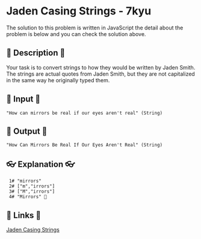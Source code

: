# Jaden Casing Strings - 7kyu

The solution to this problem is written in JavaScript the detail about the problem is below and you can check the solution above.

## 💬 Description 💬

Your task is to convert strings to how they would be written by Jaden Smith. The strings are actual quotes from Jaden Smith, but they are not capitalized in the same way he originally typed them.

## 🥚 Input 🥚

```
"How can mirrors be real if our eyes aren't real" (String)
```

## 🐣 Output 🐣

```
"How Can Mirrors Be Real If Our Eyes Aren't Real" (String)
```

## 👓 Explanation 👓

```
 1# "mirrors"
 2# ["m","irrors"]
 3# ["M","irrors"]
 4# "Mirrors" 🎉
```

## 🔗 Links 🔗

[Jaden Casing Strings](https://www.codewars.com/kata/5390bac347d09b7da40006f6)
